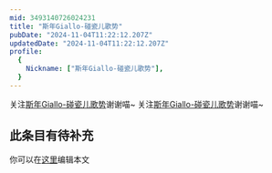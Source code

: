 ```yaml
---
mid: 3493140726024231
title: "斯年Giallo-碰瓷儿歌势"
pubDate: "2024-11-04T11:22:12.207Z"
updatedDate: "2024-11-04T11:22:12.207Z"
profile:
  {
    Nickname: ["斯年Giallo-碰瓷儿歌势"],
  }
---
```


关注[斯年Giallo-碰瓷儿歌势](https://space.bilibili.com/3493140726024231)谢谢喵~ 关注[斯年Giallo-碰瓷儿歌势](https://space.bilibili.com/3493140726024231)谢谢喵~

## 此条目有待补充
你可以在[这里](https://github.com/Yuhanawa/VTuber.ICU-Content/edit/master/v/斯年Giallo-碰瓷儿歌势/index.md)编辑本文
